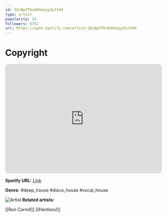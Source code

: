 ```yaml
---
id: 1QcNpVT6u0dHxmjpZoJtHd
type: artist
popularity: 33
followers: 6752
url: https://open.spotify.com/artist/1QcNpVT6u0dHxmjpZoJtHd
---
```

# Copyright

<iframe style="border-radius:12px" src="https://open.spotify.com/embed/artist/1QcNpVT6u0dHxmjpZoJtHd" width="100%" height="352" frameBorder="0" allowfullscreen="" allow="autoplay; clipboard-write; encrypted-media; fullscreen; picture-in-picture" loading="lazy"></iframe>

**Spotify URL:** [Link](https://open.spotify.com/artist/1QcNpVT6u0dHxmjpZoJtHd)

**Genre:**  #deep_house #disco_house #vocal_house

![Artist](https://i.scdn.co/image/001b441655cf5d0a42a8e3ee710dfc42f57476b8)
**Related artists:**

[[Ron Carroll]]
[[Hardsoul]]
